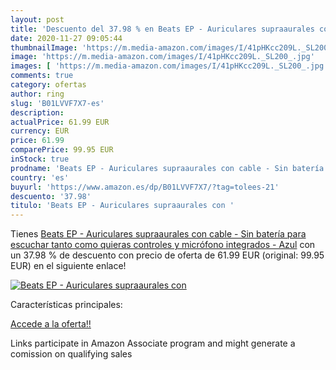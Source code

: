```yaml
---
layout: post
title: 'Descuento del 37.98 % en Beats EP - Auriculares supraaurales con '
date: 2020-11-27 09:05:44
thumbnailImage: 'https://m.media-amazon.com/images/I/41pHKcc209L._SL200_.jpg'
image: 'https://m.media-amazon.com/images/I/41pHKcc209L._SL200_.jpg'
images: [ 'https://m.media-amazon.com/images/I/41pHKcc209L._SL200_.jpg' ]
comments: true
category: ofertas
author: ring
slug: 'B01LVVF7X7-es'
description:
actualPrice: 61.99 EUR
currency: EUR
price: 61.99
comparePrice: 99.95 EUR
inStock: true
prodname: 'Beats EP - Auriculares supraaurales con cable - Sin batería para escuchar tanto como quieras  controles y micrófono integrados - Azul'
country: 'es'
buyurl: 'https://www.amazon.es/dp/B01LVVF7X7/?tag=tolees-21'
descuento: '37.98'
titulo: 'Beats EP - Auriculares supraaurales con '
---
```


Tienes [Beats EP - Auriculares supraaurales con cable - Sin batería para escuchar tanto como quieras  controles y micrófono integrados - Azul](https://www.amazon.es/dp/B01LVVF7X7/?tag=tolees-21) con un 37.98 % de descuento con precio de oferta de 61.99 EUR (original: 99.95 EUR) en el siguiente enlace!

[![Beats EP - Auriculares supraaurales con ](https://m.media-amazon.com/images/I/41pHKcc209L._SL200_.jpg)](https://www.amazon.es/dp/B01LVVF7X7/?tag=tolees-21)

Características principales:


[Accede a la oferta!!](https://www.amazon.es/dp/B01LVVF7X7/?tag=tolees-21)

Links participate in Amazon Associate program and might generate a comission on qualifying sales


